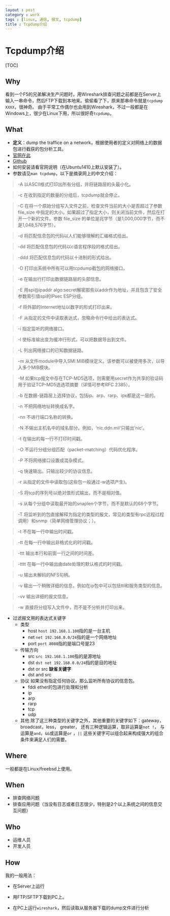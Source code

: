 ```yaml
---
layout : post
category : work
tags : [linux, 通信, 报文, tcpdump]
title : Tcpdump介绍
---
```



# Tcpdump介绍

[TOC]

## Why
看到一个F5的兄弟解决生产问题时，用Wireshark排查问题之前都是在Server上输入一串命令，然后FTP下载到本地来。偷偷看了下，原来那串命令就是`tcpdump XXXX`，很神奇。
由于平常工作偶尔也会用到Wireshark，不过一般都是在Windows上，很少在Linux下用，所以很好奇`tcpdump`。

## What

- **定义**：dump the traffice on a network，根据使用者的定义对网络上的数据包进行截获的包分析工具。
- [官网在此](http://www.tcpdump.org/)
- [Github](https://github.com/the-tcpdump-group/tcpdump)
- 如何安装请看官网说明（在Ubuntu1410上默认安装了）。
- 参数请见`man tcpdump`，以下是摘录网上的中文介绍：

> -A 以ASCII格式打印出所有分组，并将链路层的头最小化。

> -c 在收到指定的数量的分组后，tcpdump就会停止。

> -C 在将一个原始分组写入文件之前，检查文件当前的大小是否超过了参数file_size 中指定的大小。如果超过了指定大小，则关闭当前文件，然后在打开一个新的文件。参数 file_size 的单位是兆字节（是1,000,000字节，而不是1,048,576字节）。

> -d 将匹配信息包的代码以人们能够理解的汇编格式给出。

> -dd 将匹配信息包的代码以c语言程序段的格式给出。

> -ddd 将匹配信息包的代码以十进制的形式给出。

> -D 打印出系统中所有可以用tcpdump截包的网络接口。

> -e 在输出行打印出数据链路层的头部信息。

> -E 用spi@ipaddr algo:secret解密那些以addr作为地址，并且包含了安全参数索引值spi的IPsec ESP分组。

> -f 将外部的Internet地址以数字的形式打印出来。

> -F 从指定的文件中读取表达式，忽略命令行中给出的表达式。

> -i 指定监听的网络接口。

> -l 使标准输出变为缓冲行形式，可以把数据导出到文件。

> -L 列出网络接口的已知数据链路。

> -m 从文件module中导入SMI MIB模块定义。该参数可以被使用多次，以导入多个MIB模块。

> -M 如果tcp报文中存在TCP-MD5选项，则需要用secret作为共享的验证码用于验证TCP-MD5选选项摘要（详情可参考RFC 2385）。

> -b 在数据-链路层上选择协议，包括ip、arp、rarp、ipx都是这一层的。

> -n 不把网络地址转换成名字。

> -nn 不进行端口名称的转换。

> -N 不输出主机名中的域名部分。例如，‘nic.ddn.mil‘只输出’nic‘。

> -t 在输出的每一行不打印时间戳。

> -O 不运行分组分组匹配（packet-matching）代码优化程序。

> -P 不将网络接口设置成混杂模式。

> -q 快速输出。只输出较少的协议信息。

> -r 从指定的文件中读取包(这些包一般通过-w选项产生)。

> -S 将tcp的序列号以绝对值形式输出，而不是相对值。

> -s 从每个分组中读取最开始的snaplen个字节，而不是默认的68个字节。

> -T 将监听到的包直接解释为指定的类型的报文，常见的类型有rpc远程过程调用）和snmp（简单网络管理协议；）。

> -t 不在每一行中输出时间戳。

> -tt 在每一行中输出非格式化的时间戳。

> -ttt 输出本行和前面一行之间的时间差。

> -tttt 在每一行中输出由date处理的默认格式的时间戳。

> -u 输出未解码的NFS句柄。

> -v 输出一个稍微详细的信息，例如在ip包中可以包括ttl和服务类型的信息。

> -vv 输出详细的报文信息。

> -w 直接将分组写入文件中，而不是不分析并打印出来。

- 过滤报文用的表达式关键字
    - 类型
	    - host
	    `host 192.168.1.100`指的是一台主机
	    - net
	    `net 192.168.0.0/24`指的是一个网络地址
	    - port
	    `port 8080`指的是端口号是23
    - 传输方向
	    - src
	    `src 192.168.1.100`指的是源地址
	    - dst
	    `dst net 192.168.0.0/24`指的是目的地址
	    - dst or src
	    **缺省关键字**
	    - dst and src
    - 协议
    如果没有指定任何协议，那么监听所有协议的信息包。
	    - fddi
	    ether的包进行处理和分析
	    - ip
	    - arp
	    - rarp
	    - tcp
	    - udp
	- 其他
	除了这三种类型的关键字之外，其他重要的关键字如下：gateway， broadcast，less， greater， 还有三种逻辑运算，取非运算是`not !`， 与运算是`and`，`&&`或运算是`or` ，`||` 这些关键字可以组合起来构成强大的组合条件来满足人们的需要。

## Where

一般都是在Linux/freebsd上使用。

## When

- 排查网络问题
- 排查应用问题（当没有日志或者日志很少，特别是2个以上系统之间的信息交互问题）

## Who

- 运维人员
- 开发人员

## How

我的一般用法：

- 在Server上运行

<script src="https://gist.github.com/samrain/c2929e3132350edd6ebb.js"></script>

- 用FTP/SFTP下载到PC上。

- 在PC上运行`wireshark`，然后读取从服务器下载的dump文件进行分析
